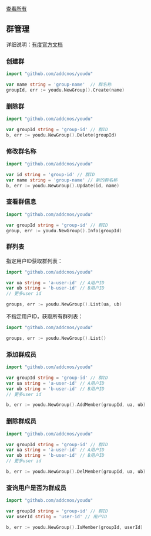 [查看所有](https://github.com/addcnos/youdu#%E8%AF%A6%E7%BB%86%E6%96%87%E6%A1%A3)

## 群管理

详细说明：[有度官方文档](https://youdu.im/doc/api/c01_00015.html) 

### 创建群

```go
import "github.com/addcnos/youdu"

var name string = 'group-name'  // 群名称
groupId, err := youdu.NewGroup().Create(name)
```

### 删除群

```go
import "github.com/addcnos/youdu"

var groupId string = 'group-id' // 群ID
b, err := youdu.NewGroup().Delete(groupId)
```

### 修改群名称

```go
import "github.com/addcnos/youdu"

var id string = 'group-id' // 群ID
var name string = 'group-name' // 新的群名称
b, err := youdu.NewGroup().Update(id, name)
```

### 查看群信息

```go
import "github.com/addcnos/youdu"

var groupId string = 'group-id' // 群ID
group, err := youdu.NewGroup().Info(groupId)
```

### 群列表

指定用户ID获取群列表： 

```go
import "github.com/addcnos/youdu"

var ua string = 'a-user-id' // A用户ID
var ub string = 'b-user-id' // B用户ID
// 更多user id

groups, err := youdu.NewGroup().List(ua, ub)
```

不指定用户ID，获取所有群列表： 

```go
import "github.com/addcnos/youdu"

groups, err := youdu.NewGroup().List()
```

### 添加群成员

```go
import "github.com/addcnos/youdu"

var groupId string = 'group-id' // 群ID
var ua string = 'a-user-id' // A用户ID
var ub string = 'b-user-id' // B用户ID
// 更多user id

b, err := youdu.NewGroup().AddMember(groupId, ua, ub)
```

### 删除群成员

```go
import "github.com/addcnos/youdu"

var groupId string = 'group-id' // 群ID
var ua string = 'a-user-id' // A用户ID
var ub string = 'b-user-id' // B用户ID
// 更多user id

b, err := youdu.NewGroup().DelMember(groupId, ua, ub)
```

### 查询用户是否为群成员

```go
import "github.com/addcnos/youdu"

var groupId string = 'group-id' // 群ID
var userId string = 'user-id' // 用户ID

b, err := youdu.NewGroup().IsMember(groupId, userId)
```